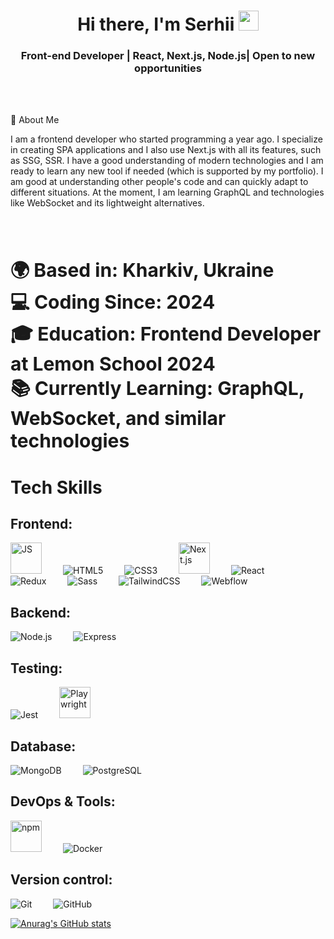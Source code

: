 <h1 align="center">Hi there, I'm Serhii 
<img src="https://github.com/blackcater/blackcater/raw/main/images/Hi.gif" height="32"/></h1>
<h3 align="center">Front-end Developer | React, Next.js, Node.js| Open to new opportunities</h3>

<br>
<br>

🚀 About Me
<br>
<be>
<p>
I am a frontend developer who started programming a year ago. I specialize in creating SPA applications and I also use Next.js with all its features, such as SSG, SSR. I have a good understanding of modern technologies and I am ready to learn any new tool if needed (which is supported by my portfolio). I am good at understanding other people's code and can quickly adapt to different situations. At the moment, I am learning GraphQL and technologies like WebSocket and its lightweight alternatives.</p>
<br>
<br>

<p  style="font-size: 30px; font-weight: bold;">
  🌍 Based in: Kharkiv, Ukraine <br>
  💻 Coding Since: 2024 <br>
  🎓 Education: Frontend Developer at Lemon School 2024 <br>
  📚 Currently Learning: GraphQL, WebSocket, and similar technologies
</p>

# Tech Skills

## Frontend:
<p>
  	
   <img src="https://icon.icepanel.io/Technology/svg/JavaScript.svg" alt="JS" style="margin-right: 30px; width:50px"/>
  <img src="https://img.icons8.com/color/48/000000/html-5.png" alt="HTML5" style="margin-right: 30px"/>
  <img src="https://img.icons8.com/color/48/000000/css3.png" alt="CSS3" style="margin-right: 30px"/>
  <img src="https://icon.icepanel.io/Technology/svg/Next.js.svg" alt="Next.js" style="margin-right: 30px; width:50px"/>
  <img src="https://img.icons8.com/color/48/000000/react-native.png" alt="React" style="margin-right: 30px"/>
  <img src="https://img.icons8.com/color/48/000000/redux.png" alt="Redux" style="margin-right: 30px"/>
  <img src="https://img.icons8.com/color/48/000000/sass.png" alt="Sass" style="margin-right: 30px"/>
  <img src="https://img.icons8.com/color/48/000000/tailwindcss.png" alt="TailwindCSS" style="margin-right: 30px"/>
  <img src="https://img.icons8.com/color/48/000000/webflow.png" alt="Webflow" style="margin-right: 30px"/>
</p>

## Backend:
<p>
  <img src="https://img.icons8.com/color/48/000000/nodejs.png" alt="Node.js" style="margin-right: 30px"/>
  <img src="https://img.icons8.com/color/48/000000/express.png" alt="Express" style="margin-right: 30px"/>
</p>

## Testing:
<p>
 
   <img src="https://img.icons8.com/?size=50&id=3u82blvEilbF&format=png&color=000000" alt="Jest" style="margin-right: 30px"/>
  <img src="https://playwright.dev/img/playwright-logo.svg" alt="Playwright" style="margin-right: 30px; width: 50px"/>
</p>

## Database:
<p>
  <img src="https://img.icons8.com/color/48/000000/mongodb.png" alt="MongoDB" style="margin-right: 30px"/>

  <img src="https://img.icons8.com/?size=50&id=38561&format=png&color=000000" alt="PostgreSQL" style="margin-right: 30px"/>
</p>

## DevOps & Tools:
<p>
  
  <img src="https://icon.icepanel.io/Technology/svg/NPM.svg" alt="npm" style="margin-right: 30px; width: 50px"  />
 <img src="https://img.icons8.com/color/48/000000/docker.png" alt="Docker" style="margin-right: 30px"/>
</p>

## Version control:
<p>
  <img src="https://img.icons8.com/color/48/000000/git.png" alt="Git" style="margin-right: 30px"/>
  <img src="https://img.icons8.com/color/48/000000/github.png" alt="GitHub" style="margin-right: 30px"/>
</p>

[![Anurag's GitHub stats](https://github-readme-stats.vercel.app/api?username=SerhiiZhov&theme=radical&show_icons=true)](https://github.com/SerhiiZhov/github-readme-stats)
